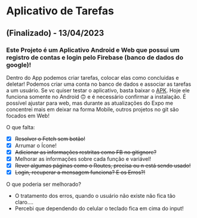 # Aplicativo de Tarefas
## (Finalizado) - 13/04/2023
### Este Projeto é um Aplicativo Android e Web que possui um registro de contas e login pelo Firebase (banco de dados do google)!

Dentro do App podemos criar tarefas, colocar elas como concluidas e deletar! Podemos criar uma conta no banco de dados e associar as tarefas a um usuário.
Se vc quiser testar o aplicativo, basta baixar o [APK](https://github.com/Bigodrigo/testeFBAndroid/blob/main/Apk%20Donwload/application-02c63002-b602-486e-9fac-ac6f36c2bad4.apk).
Hoje ele funciona somente no Android :upside_down_face: e é necessário confirmar a instalação.
É possível ajustar para web, mas durante as atualizações do Expo me concentrei mais em deixar na forma Mobile, outros projetos no git são focados em Web!

<!--  Neste momento estou adicionando os componentes no Storybook... Isso pode facilitar a visualização, talvez possa utilizar o Snack (Expo GO) ou gravar um vídeo.
~~No futuro seria interessante terminar o código para gerar um .apk e testar se o git permite deixar o arquivo...~~  -->

<!--  11/04 - Sofrendo bastante com a mudança do SDK! Neste momento estou tentando enviar para o EAS a configuração de uma build! Importante comentar que existe um guia com os passos! Talvez seja necessário seguir ele, pq as configs são diferentes dos SDKs anteriores!
Tbm acho relevante comentar q duranto a build, o expo doctor reclamou dos packages  @expo/config-plugins, uma solução é substituir o "overrides"!
OUtra questão é o expo update, tem q criar o config?!
Consegui fazer o apk finalizado! -->


<!--  12/04 - O Firebase não lida tão bem com Barras(/), o banco interpreta como um caminho, então abre pastas dentro de pastas, adicionei um script para substituir! -->
O que falta:
- [x] ~~Resolver o Fetch sem botão!~~
- [x] Arrumar o Ícone!
- [x] ~~Adicionar as informações restritas como FB no gitignore?~~
- [x] Melhorar as informações sobre cada função e variável!
- [x] ~~Rever algumas páginas como o Routes, precisa ou n está sendo usado!~~
- [x] ~~Login, recuperar a mensagem funciona? E os Erros?!~~

O que poderia ser melhorado?
* O tratamento dos erros, quando o usuário não existe não fica tão claro....
* Percebi que dependendo do celular o teclado fica em cima do input!